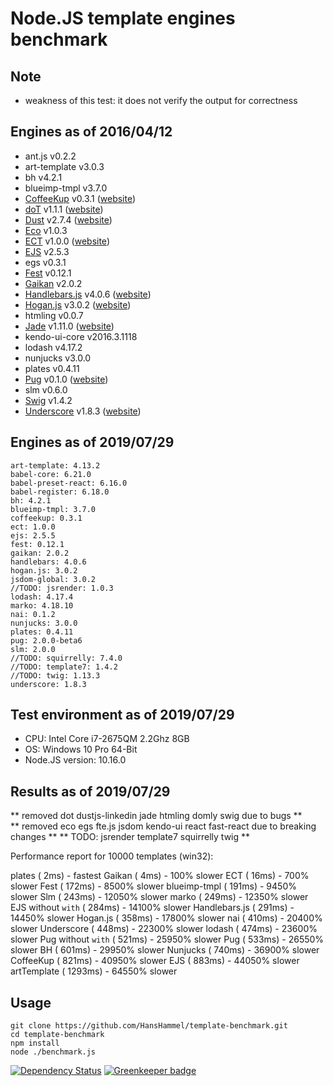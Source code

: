 # Node.JS template engines benchmark

## Note

- weakness of this test: it does not verify the output for correctness

## Engines as of 2016/04/12

- ant.js v0.2.2
- art-template v3.0.3
- bh v4.2.1
- blueimp-tmpl v3.7.0
- [CoffeeKup](https://github.com/mauricemach/coffeekup) v0.3.1 ([website](http://coffeekup.org/))
- [doT](https://github.com/olado/doT) v1.1.1 ([website](http://olado.github.com/doT/))
- [Dust](https://github.com/linkedin/dustjs) v2.7.4 ([website](http://linkedin.github.com/dustjs/))
- [Eco](https://github.com/sstephenson/eco) v1.0.3
- [ECT](https://github.com/baryshev/ect) v1.0.0 ([website](http://ectjs.com/))
- [EJS](https://github.com/visionmedia/ejs) v2.5.3
- egs v0.3.1
- [Fest](https://github.com/mailru/fest) v0.12.1
- [Gaikan](https://github.com/Deathspike/gaikan) v2.0.2
- [Handlebars.js](https://github.com/wycats/handlebars.js/) v4.0.6 ([website](http://handlebarsjs.com/))
- [Hogan.js](https://github.com/twitter/hogan.js) v3.0.2 ([website](http://twitter.github.com/hogan.js/))
- htmling v0.0.7
- [Jade](https://github.com/visionmedia/jade) v1.11.0 ([website](http://jade-lang.com/))
- kendo-ui-core v2016.3.1118
- lodash v4.17.2
- nunjucks v3.0.0
- plates v0.4.11
- [Pug](https://github.com/pugjs/pug) v0.1.0 ([website](https://pugjs.org/))
- slm v0.6.0
- [Swig](https://github.com/paularmstrong/swig) v1.4.2
- [Underscore](https://github.com/documentcloud/underscore) v1.8.3 ([website](http://underscorejs.org/))

## Engines as of 2019/07/29

    art-template: 4.13.2
    babel-core: 6.21.0
    babel-preset-react: 6.16.0
    babel-register: 6.18.0
    bh: 4.2.1
    blueimp-tmpl: 3.7.0
    coffeekup: 0.3.1
    ect: 1.0.0
    ejs: 2.5.5
    fest: 0.12.1
    gaikan: 2.0.2
    handlebars: 4.0.6
    hogan.js: 3.0.2
    jsdom-global: 3.0.2
    //TODO: jsrender: 1.0.3
    lodash: 4.17.4
    marko: 4.18.10
    nai: 0.1.2
    nunjucks: 3.0.0
    plates: 0.4.11
    pug: 2.0.0-beta6
    slm: 2.0.0
    //TODO: squirrelly: 7.4.0
    //TODO: template7: 1.4.2
    //TODO: twig: 1.13.3
    underscore: 1.8.3

## Test environment as of 2019/07/29

- CPU: Intel Core i7-2675QM 2.2Ghz 8GB 
- OS: Windows 10 Pro 64-Bit
- Node.JS version: 10.16.0

## Results as of 2019/07/29

** removed dot dustjs-linkedin jade htmling domly swig due to bugs **	
** removed eco egs fte.js jsdom kendo-ui react fast-react due to breaking changes **
** TODO: jsrender template7 squirrelly twig **

Performance report for 10000 templates (win32):

plates               (    2ms) - fastest
Gaikan               (    4ms) - 100% slower
ECT                  (   16ms) - 700% slower
Fest                 (  172ms) - 8500% slower
blueimp-tmpl         (  191ms) - 9450% slower
Slm                  (  243ms) - 12050% slower
marko                (  249ms) - 12350% slower
EJS without `with`   (  284ms) - 14100% slower
Handlebars.js        (  291ms) - 14450% slower
Hogan.js             (  358ms) - 17800% slower
nai                  (  410ms) - 20400% slower
Underscore           (  448ms) - 22300% slower
lodash               (  474ms) - 23600% slower
Pug without `with`   (  521ms) - 25950% slower
Pug                  (  533ms) - 26550% slower
BH                   (  601ms) - 29950% slower
Nunjucks             (  740ms) - 36900% slower
CoffeeKup            (  821ms) - 40950% slower
EJS                  (  883ms) - 44050% slower
artTemplate          ( 1293ms) - 64550% slower

## Usage

	git clone https://github.com/HansHammel/template-benchmark.git
	cd template-benchmark
	npm install
	node ./benchmark.js

[![Dependency Status](https://david-dm.org/HansHammel/template-benchmark.svg)](https://david-dm.org/HansHammel/template-benchmark) [![Greenkeeper badge](https://badges.greenkeeper.io/HansHammel/template-benchmark.svg)](https://greenkeeper.io/)
